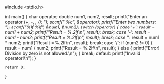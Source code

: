 #include <stdio.h>

int main() {
    char operator;
    double num1, num2, result;
    printf("Enter an operator (+, -, *, /): ");
    scanf(" %c", &operator);
    printf("Enter two numbers: ");
    scanf("%lf %lf", &num1, &num2);
    switch (operator) {
        case '+':
            result = num1 + num2;
            printf("Result = %.2lf\n", result);
            break;
        case '-':
            result = num1 - num2;
            printf("Result = %.2lf\n", result);
            break;
        case '*':
            result = num1 * num2;
            printf("Result = %.2lf\n", result);
            break;
        case '/':
            if (num2 != 0) {
                result = num1 / num2;
                printf("Result = %.2lf\n", result);
            } else {
                printf("Error! Division by zero is not allowed.\n");
            }
            break;
        default:
            printf("Invalid operator!\n");
    }

    return 0;
}
